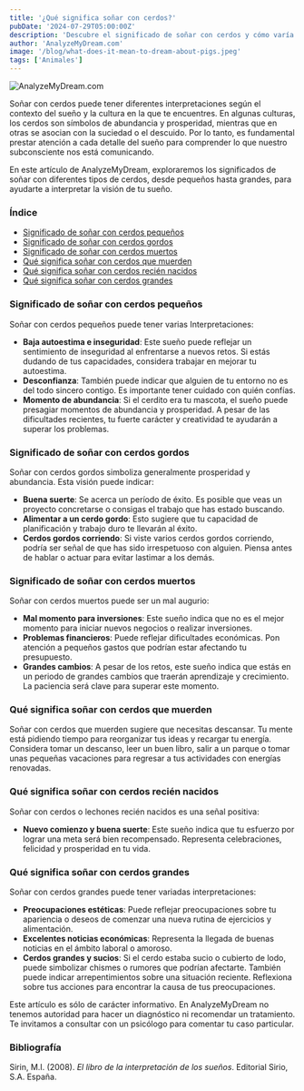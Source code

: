 ```yaml
---
title: '¿Qué significa soñar con cerdos?'
pubDate: '2024-07-29T05:00:00Z'
description: 'Descubre el significado de soñar con cerdos y cómo varía según el contexto del sueño, desde cerdos pequeños hasta cerdos grandes.'
author: 'AnalyzeMyDream.com'
image: '/blog/what-does-it-mean-to-dream-about-pigs.jpeg'
tags: ['Animales']
---
```


![AnalyzeMyDream.com](/blog/what-does-it-mean-to-dream-about-pigs.jpeg)

Soñar con cerdos puede tener diferentes interpretaciones según el contexto del sueño y la cultura en la que te encuentres. En algunas culturas, los cerdos son símbolos de abundancia y prosperidad, mientras que en otras se asocian con la suciedad o el descuido. Por lo tanto, es fundamental prestar atención a cada detalle del sueño para comprender lo que nuestro subconsciente nos está comunicando.

En este artículo de AnalyzeMyDream, exploraremos los significados de soñar con diferentes tipos de cerdos, desde pequeños hasta grandes, para ayudarte a interpretar la visión de tu sueño.

### Índice

- [Significado de soñar con cerdos pequeños](#significado-de-soñar-con-cerdos-pequenos)
- [Significado de soñar con cerdos gordos](#significado-de-soñar-con-cerdos-gordos)
- [Significado de soñar con cerdos muertos](#significado-de-soñar-con-cerdos-muertos)
- [Qué significa soñar con cerdos que muerden](#que-significa-soñar-con-cerdos-que-muerden)
- [Qué significa soñar con cerdos recién nacidos](#que-significa-soñar-con-cerdos-recien-nacidos)
- [Qué significa soñar con cerdos grandes](#que-significa-soñar-con-cerdos-grandes)

### Significado de soñar con cerdos pequeños

Soñar con cerdos pequeños puede tener varias Interpretaciones:

- **Baja autoestima e inseguridad**: Este sueño puede reflejar un sentimiento de inseguridad al enfrentarse a nuevos retos. Si estás dudando de tus capacidades, considera trabajar en mejorar tu autoestima.
- **Desconfianza**: También puede indicar que alguien de tu entorno no es del todo sincero contigo. Es importante tener cuidado con quién confías.
- **Momento de abundancia**: Si el cerdito era tu mascota, el sueño puede presagiar momentos de abundancia y prosperidad. A pesar de las dificultades recientes, tu fuerte carácter y creatividad te ayudarán a superar los problemas.

### Significado de soñar con cerdos gordos

Soñar con cerdos gordos simboliza generalmente prosperidad y abundancia. Esta visión puede indicar:

- **Buena suerte**: Se acerca un período de éxito. Es posible que veas un proyecto concretarse o consigas el trabajo que has estado buscando.
- **Alimentar a un cerdo gordo**: Esto sugiere que tu capacidad de planificación y trabajo duro te llevarán al éxito.
- **Cerdos gordos corriendo**: Si viste varios cerdos gordos corriendo, podría ser señal de que has sido irrespetuoso con alguien. Piensa antes de hablar o actuar para evitar lastimar a los demás.

### Significado de soñar con cerdos muertos

Soñar con cerdos muertos puede ser un mal augurio:

- **Mal momento para inversiones**: Este sueño indica que no es el mejor momento para iniciar nuevos negocios o realizar inversiones.
- **Problemas financieros**: Puede reflejar dificultades económicas. Pon atención a pequeños gastos que podrían estar afectando tu presupuesto.
- **Grandes cambios**: A pesar de los retos, este sueño indica que estás en un periodo de grandes cambios que traerán aprendizaje y crecimiento. La paciencia será clave para superar este momento.

### Qué significa soñar con cerdos que muerden

Soñar con cerdos que muerden sugiere que necesitas descansar. Tu mente está pidiendo tiempo para reorganizar tus ideas y recargar tu energía. Considera tomar un descanso, leer un buen libro, salir a un parque o tomar unas pequeñas vacaciones para regresar a tus actividades con energías renovadas.

### Qué significa soñar con cerdos recién nacidos

Soñar con cerdos o lechones recién nacidos es una señal positiva:

- **Nuevo comienzo y buena suerte**: Este sueño indica que tu esfuerzo por lograr una meta será bien recompensado. Representa celebraciones, felicidad y prosperidad en tu vida.

### Qué significa soñar con cerdos grandes

Soñar con cerdos grandes puede tener variadas interpretaciones:

- **Preocupaciones estéticas**: Puede reflejar preocupaciones sobre tu apariencia o deseos de comenzar una nueva rutina de ejercicios y alimentación.
- **Excelentes noticias económicas**: Representa la llegada de buenas noticias en el ámbito laboral o amoroso.
- **Cerdos grandes y sucios**: Si el cerdo estaba sucio o cubierto de lodo, puede simbolizar chismes o rumores que podrían afectarte. También puede indicar arrepentimientos sobre una situación reciente. Reflexiona sobre tus acciones para encontrar la causa de tus preocupaciones.

Este artículo es sólo de carácter informativo. En AnalyzeMyDream no tenemos autoridad para hacer un diagnóstico ni recomendar un tratamiento. Te invitamos a consultar con un psicólogo para comentar tu caso particular.

### Bibliografía

Sirin, M.I. (2008). *El libro de la interpretación de los sueños*. Editorial Sirio, S.A. España.